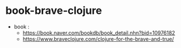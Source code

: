 # book-brave-clojure
- book : 
  - https://book.naver.com/bookdb/book_detail.nhn?bid=10976182
  - https://www.braveclojure.com/clojure-for-the-brave-and-true/
